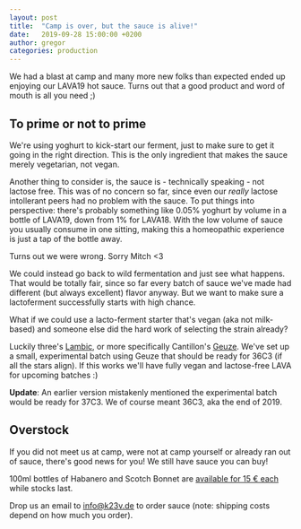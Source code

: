 ```yaml
---
layout: post
title:  "Camp is over, but the sauce is alive!"
date:   2019-09-28 15:00:00 +0200
author: gregor
categories: production
---
```


We had a blast at camp and many more new folks than expected ended up enjoying our LAVA19 hot sauce. Turns out that a good product and word of mouth is all you need ;)

## To prime or not to prime

We're using yoghurt to kick-start our ferment, just to make sure to get it going in the right direction.
This is the only ingredient that makes the sauce merely vegetarian, not vegan.

Another thing to consider is, the sauce is - technically speaking - not lactose free.
This was of no concern so far, since even our _really_ lactose intollerant peers had no problem with the sauce.
To put things into perspective: there's probably something like 0.05% yoghurt by volume in a bottle of LAVA19, down from 1% for LAVA18.
With the low volume of sauce you usually consume in one sitting, making this a homeopathic experience is just a tap of the bottle away.

Turns out we were wrong.
Sorry Mitch <3

We could instead go back to wild fermentation and just see what happens.
That would be totally fair, since so far every batch of sauce we've made had different (but always excellent) flavor anyway.
But we want to make sure a lactoferment successfully starts with high chance.

What if we could use a lacto-ferment starter that's vegan (aka not milk-based) and someone else did the hard work of selecting the strain already?

Luckily three's [Lambic](https://en.wikipedia.org/wiki/Lambic), or more specifically Cantillon's [Geuze](https://en.wikipedia.org/wiki/Gueuze).
We've set up a small, experimental batch using Geuze that should be ready for 36C3 (if all the stars align).
If this works we'll have fully vegan and lactose-free LAVA for upcoming batches :)

**Update**: An earlier version mistakenly mentioned the experimental batch would be ready for 37C3. We of course meant 36C3, aka the end of 2019.

## Overstock
If you did not meet us at camp, were not at camp yourself or already ran out of sauce, there's good news for you!
We still have sauce you can buy!

100ml bottles of Habanero and Scotch Bonnet are [available for 15 € each]({{site.baseurl}}/options/) while stocks last.

Drop us an email to [info@k23v.de](mailto:info@k23v.de) to order sauce (note: shipping costs depend on how much you order).
